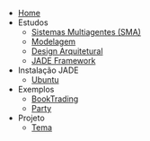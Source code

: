 - [Home]()
- Estudos
  - [Sistemas Multiagentes (SMA)](./estudos/1-sma.md)
  - [Modelagem](./estudos/2-modelagem.md)
  - [Design Arquitetural](./estudos/3-arquitetura.md)
  - [JADE Framework](./estudos/4-jade-framework.md)
- Instalação JADE
  - [Ubuntu](./estudos/5-instalacao-ubuntu.md)
- Exemplos
  - [BookTrading](./exemplos/bookTrading.md)
  - [Party](./exemplos/party.md)
- Projeto
  - [Tema](./projeto/tema.md)